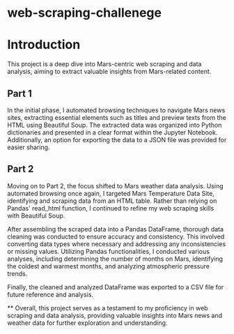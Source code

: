 # web-scraping-challenege

# Introduction

This project is a deep dive into Mars-centric web scraping and data analysis, aiming to extract valuable insights from Mars-related content.

## Part 1

In the initial phase, I automated browsing techniques to navigate Mars news sites, extracting essential elements such as titles and preview texts from the HTML using Beautiful Soup. The extracted data was organized into Python dictionaries and presented in a clear format within the Jupyter Notebook. Additionally, an option for exporting the data to a JSON file was provided for easier sharing.

## Part 2

Moving on to Part 2, the focus shifted to Mars weather data analysis. Using automated browsing once again, I targeted Mars Temperature Data Site, identifying and scraping data from an HTML table. Rather than relying on Pandas' read_html function, I continued to refine my web scraping skills with Beautiful Soup.

After assembling the scraped data into a Pandas DataFrame, thorough data cleaning was conducted to ensure accuracy and consistency. This involved converting data types where necessary and addressing any inconsistencies or missing values. Utilizing Pandas functionalities, I conducted various analyses, including determining the number of months on Mars, identifying the coldest and warmest months, and analyzing atmospheric pressure trends.

Finally, the cleaned and analyzed DataFrame was exported to a CSV file for future reference and analysis.

** Overall, this project serves as a testament to my proficiency in web scraping and data analysis, providing valuable insights into Mars news and weather data for further exploration and understanding.





